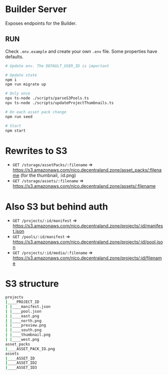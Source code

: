 # Builder Server

Exposes endpoints for the Builder.

## RUN

Check `.env.example` and create your own `.env` file. Some properties have defaults.

```bash
# Update env. The DEFAULT_USER_ID is important

# Update state
npm i
npm run migrate up

# Only once
npx ts-node ./scripts/parseS3Pools.ts
npx ts-node ./scripts/updateProjectThumbnails.ts

# On each asset pack change
npm run seed

# Start
npm start
```

# Rewrites to S3
- `GET /storage/assetPacks/:filename` => https://s3.amazonaws.com/nico.decentraland.zone/asset_packs/:filename (for the thumbnail, :id.png)
- `GET /storage/assets/:filename`     => https://s3.amazonaws.com/nico.decentraland.zone/assets/:filename

# Also S3 but behind auth
- `GET /projects/:id/manifest`        => https://s3.amazonaws.com/nico.decentraland.zone/projects/:id/manifest.json
- `GET /pools/:id/manifest`           => https://s3.amazonaws.com/nico.decentraland.zone/projects/:id/pool.json
- `GET /projects/:id/media/:filename` => https://s3.amazonaws.com/nico.decentraland.zone/projects/:id/filename

# S3 structure
```bash
projects
|____PROJECT_ID
| |____manifest.json
| |____pool.json
| |____east.png
| |____north.png
| |____preview.png
| |____south.png
| |____thumbnail.png
| |____west.png
asset_packs
|____ASSET_PACK_ID.png
assets
|____ASSET_ID
|____ASSET_ID2
|____ASSET_ID3
```

